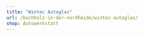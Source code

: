 ```yaml
---
title: "Wintec Autoglas"
url: /buchholz-in-der-nordheide/wintec-autoglas/
shop: Autowerkstatt
---
```

